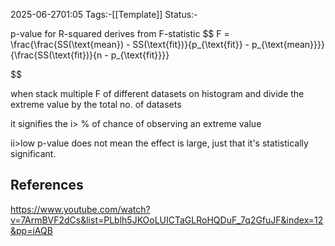 2025-06-2701:05
Tags:-[[Template]]
Status:-

p-value for R-squared derives from F-statistic
$$
F = \frac{\frac{SS(\text{mean}) - SS(\text{fit})}{p_{\text{fit}} - p_{\text{mean}}}}{\frac{SS(\text{fit})}{n - p_{\text{fit}}}}

$$

when stack multiple F of different datasets on histogram and divide the extreme value by the total no. of datasets

it signifies the i> % of chance of observing an extreme value 

ii>low p-value does not mean the effect is large, just that it's statistically significant.





## References

https://www.youtube.com/watch?v=7ArmBVF2dCs&list=PLblh5JKOoLUICTaGLRoHQDuF_7q2GfuJF&index=12&pp=iAQB